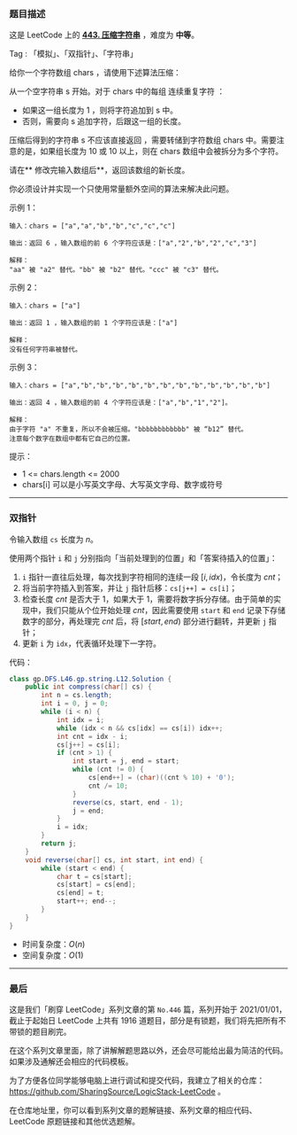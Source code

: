 ### 题目描述

这是 LeetCode 上的 **[443. 压缩字符串](https://leetcode-cn.com/problems/string-compression/solution/gong-shui-san-xie-shuang-zhi-zhen-yuan-d-bppu/)** ，难度为 **中等**。

Tag : 「模拟」、「双指针」、「字符串」



给你一个字符数组 chars ，请使用下述算法压缩：

从一个空字符串 s 开始。对于 chars 中的每组 连续重复字符 ：

* 如果这一组长度为 1 ，则将字符追加到 s 中。
* 否则，需要向 s 追加字符，后跟这一组的长度。

压缩后得到的字符串 s 不应该直接返回 ，需要转储到字符数组 chars 中。需要注意的是，如果组长度为 10 或 10 以上，则在 chars 数组中会被拆分为多个字符。

请在** 修改完输入数组后**，返回该数组的新长度。

你必须设计并实现一个只使用常量额外空间的算法来解决此问题。

示例 1：
```
输入：chars = ["a","a","b","b","c","c","c"]

输出：返回 6 ，输入数组的前 6 个字符应该是：["a","2","b","2","c","3"]

解释：
"aa" 被 "a2" 替代。"bb" 被 "b2" 替代。"ccc" 被 "c3" 替代。
```
示例 2：
```
输入：chars = ["a"]

输出：返回 1 ，输入数组的前 1 个字符应该是：["a"]

解释：
没有任何字符串被替代。
```
示例 3：
```
输入：chars = ["a","b","b","b","b","b","b","b","b","b","b","b","b"]

输出：返回 4 ，输入数组的前 4 个字符应该是：["a","b","1","2"]。

解释：
由于字符 "a" 不重复，所以不会被压缩。"bbbbbbbbbbbb" 被 “b12” 替代。
注意每个数字在数组中都有它自己的位置。
```

提示：
* 1 <= chars.length <= 2000
* chars[i] 可以是小写英文字母、大写英文字母、数字或符号

---

### 双指针

令输入数组 `cs` 长度为 $n$。

使用两个指针 `i` 和 `j` 分别指向「当前处理到的位置」和「答案待插入的位置」：

1. `i` 指针一直往后处理，每次找到字符相同的连续一段 $[i, idx)$，令长度为 $cnt$；
2. 将当前字符插入到答案，并让 `j` 指针后移：`cs[j++] = cs[i]`；
3. 检查长度 $cnt$ 是否大于 $1$，如果大于 $1$，需要将数字拆分存储。由于简单的实现中，我们只能从个位开始处理 $cnt$，因此需要使用 `start` 和 `end` 记录下存储数字的部分，再处理完 $cnt$ 后，将 $[start, end)$ 部分进行翻转，并更新 `j` 指针；
4. 更新 `i` 为 `idx`，代表循环处理下一字符。

代码：
```Java
class gp.DFS.L46.gp.string.L12.Solution {
    public int compress(char[] cs) {
        int n = cs.length;
        int i = 0, j = 0;
        while (i < n) {
            int idx = i;
            while (idx < n && cs[idx] == cs[i]) idx++;
            int cnt = idx - i;
            cs[j++] = cs[i];
            if (cnt > 1) {
                int start = j, end = start;
                while (cnt != 0) {
                    cs[end++] = (char)((cnt % 10) + '0');
                    cnt /= 10;
                }
                reverse(cs, start, end - 1);
                j = end;
            }
            i = idx;
        }
        return j;
    }
    void reverse(char[] cs, int start, int end) {
        while (start < end) {
            char t = cs[start];
            cs[start] = cs[end];
            cs[end] = t;
            start++; end--;
        }
    }
}
```
* 时间复杂度：$O(n)$
* 空间复杂度：$O(1)$

---

### 最后

这是我们「刷穿 LeetCode」系列文章的第 `No.446` 篇，系列开始于 2021/01/01，截止于起始日 LeetCode 上共有 1916 道题目，部分是有锁题，我们将先把所有不带锁的题目刷完。

在这个系列文章里面，除了讲解解题思路以外，还会尽可能给出最为简洁的代码。如果涉及通解还会相应的代码模板。

为了方便各位同学能够电脑上进行调试和提交代码，我建立了相关的仓库：https://github.com/SharingSource/LogicStack-LeetCode 。

在仓库地址里，你可以看到系列文章的题解链接、系列文章的相应代码、LeetCode 原题链接和其他优选题解。

